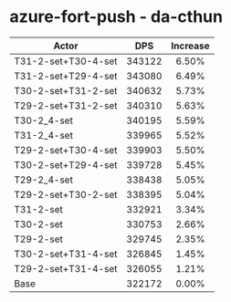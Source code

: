 # azure-fort-push - da-cthun
| Actor | DPS | Increase |
|---|:---:|:---:|
|T31-2-set+T30-4-set|343122|6.50%|
|T31-2-set+T29-4-set|343080|6.49%|
|T30-2-set+T31-2-set|340632|5.73%|
|T29-2-set+T31-2-set|340310|5.63%|
|T30-2_4-set|340195|5.59%|
|T31-2_4-set|339965|5.52%|
|T29-2-set+T30-4-set|339903|5.50%|
|T30-2-set+T29-4-set|339728|5.45%|
|T29-2_4-set|338438|5.05%|
|T29-2-set+T30-2-set|338395|5.04%|
|T31-2-set|332921|3.34%|
|T30-2-set|330753|2.66%|
|T29-2-set|329745|2.35%|
|T30-2-set+T31-4-set|326845|1.45%|
|T29-2-set+T31-4-set|326055|1.21%|
|Base|322172|0.00%|
